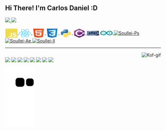 ## Hi There! I'm Carlos Daniel :D 
 <div>
  <a href="https://github.com/xSoullei">
  <img height="180em" src="https://github-readme-stats.vercel.app/api?username=xSoullei&show_icons=true&theme=midnight-purple&include_all_commits=true&count_private=true"/>
  <img height="180em" src="https://github-readme-stats.vercel.app/api/top-langs/?username=xSoullei&layout=compact&langs_count=7&theme=midnight-purple"/>
</div>
<div style="display: inline_block"><br>
  <img align="center" alt="Soullei-Js" height="30" width="40" src="https://raw.githubusercontent.com/devicons/devicon/master/icons/javascript/javascript-plain.svg">
  <img align="center" alt="Soullei-React" height="30" width="40" src="https://raw.githubusercontent.com/devicons/devicon/master/icons/react/react-original.svg">
  <img align="center" alt="Soullei-HTML" height="30" width="40" src="https://raw.githubusercontent.com/devicons/devicon/master/icons/html5/html5-original.svg">
  <img align="center" alt="Soullei-CSS" height="30" width="40" src="https://raw.githubusercontent.com/devicons/devicon/master/icons/css3/css3-original.svg">
  <img align="center" alt="Soullei-Python" height="30" width="40" src="https://raw.githubusercontent.com/devicons/devicon/master/icons/python/python-original.svg">
  <img align="center" alt="Soullei-Csharp" height="30" width="40" src="https://raw.githubusercontent.com/devicons/devicon/master/icons/csharp/csharp-original.svg">
  <img align="center" alt="Soullei-Php" height="30" width="40" src="https://raw.githubusercontent.com/devicons/devicon/master/icons/php/php-original.svg">
  <img align="center" alt="Soullei-Arduino" height="30" width="40" src="https://raw.githubusercontent.com/devicons/devicon/master/icons/arduino/arduino-original.svg">
  <img align="center" alt = "Soullei-Ps" height = "35" width="35" src="https://img.icons8.com/color/35/000000/adobe-photoshop--v1.png"/>
  <img align="center" alt = "Soullei-Ae" height = "35" width="35" src="https://img.icons8.com/color/35/000000/adobe-after-effects--v2.png"/>
  <img align="center" alt = "Soullei-Il" height = "35" width="35" src="https://img.icons8.com/color/35/000000/adobe-illustrator--v2.png"/>
  <br>
  <hr>
  <img align="right" alt="Kof-gif" src="https://giantbomb1.cbsistatic.com/uploads/original/16/161099/2314792-k_beatdown.gif">
</div>
  
  ##
 
<div> 
  <a href="https://www.youtube.com/channel/UCmnXpPXAJmDjjh0cpYFJKQA" target="_blank"><img src="https://img.shields.io/badge/YouTube-FF0000?style=for-the-badge&logo=youtube&logoColor=white" target="_blank"></a>
  <a href="https://www.instagram.com/carlosddeleoterio/" target="_blank"><img src="https://img.shields.io/badge/-Instagram-%23E4405F?style=for-the-badge&logo=instagram&logoColor=white" target="_blank"></a>
 	<a href="https://twitter.com/cdeleoterio" target="_blank"><img src="https://img.shields.io/badge/Twitter-1DA1F2?style=for-the-badge&logo=twitter&logoColor=white" target="_blank"></a>
 <a href="https://discord.gg/CGY4mQ3" target="_blank"><img src="https://img.shields.io/badge/Discord-7289DA?style=for-the-badge&logo=discord&logoColor=white" target="_blank"></a> 
  <a href = "mailto:carlosdde2004@gmail.com"><img src="https://img.shields.io/badge/-Gmail-%23333?style=for-the-badge&logo=gmail&logoColor=white" target="_blank"></a>
  <a href="https://www.linkedin.com/in/carlosdde/" target="_blank"><img src="https://img.shields.io/badge/-LinkedIn-%230077B5?style=for-the-badge&logo=linkedin&logoColor=white" target="_blank"></a>
  <a href="https://api.whatsapp.com/send?phone=556993161122" target="_blank"><img src="https://img.shields.io/badge/WhatsApp-25D366?style=for-the-badge&logo=whatsapp&logoColor=white" target="_blank"></a>
  <a href="https://steamcommunity.com/profiles/76561198292897316/" target="_blank"><img src="https://img.shields.io/badge/Steam-000000?style=for-the-badge&logo=steam&logoColor=white" target="_blank"></a>
  
  
 
  ![Snake animation](https://github.com/rafaballerini/rafaballerini/blob/output/github-contribution-grid-snake.svg)
 
</div>
